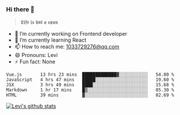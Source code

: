 ### Hi there 👋

> 𝕷𝖎𝖋𝖊 𝖎𝖘 𝖇𝖚𝖙 𝖆 𝖘𝖕𝖆𝖓

- 🔭 I’m currently working on Frontend developer
- 🌱 I’m currently learning React
- 📫 How to reach me: 1033729276@qq.com
- 😄 Pronouns: Levi
- ⚡ Fun fact: None


<!--START_SECTION:waka-->
```text
Vue.js       13 hrs 23 mins  █████████████▓░░░░░░░░░░░   54.80 % 
JavaScript   4 hrs 47 mins   █████░░░░░░░░░░░░░░░░░░░░   19.60 % 
JSX          3 hrs 49 mins   ████░░░░░░░░░░░░░░░░░░░░░   15.68 % 
Markdown     1 hr 17 mins    █▒░░░░░░░░░░░░░░░░░░░░░░░   05.30 % 
HTML         39 mins         ▓░░░░░░░░░░░░░░░░░░░░░░░░   02.69 % 
```
<!--END_SECTION:waka-->


[![Levi's github stats](https://github-readme-stats.vercel.app/api?username=chaossssss)](https://github.com/anuraghazra/github-readme-stats)